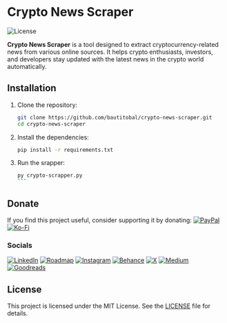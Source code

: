 # Crypto News Scraper

![License](https://img.shields.io/badge/license-MIT-blue.svg)

**Crypto News Scraper** is a tool designed to extract cryptocurrency-related news from various online sources. It helps crypto enthusiasts, investors, and developers stay updated with the latest news in the crypto world automatically.

## Installation

1. Clone the repository:
   ```bash
   git clone https://github.com/bautitobal/crypto-news-scraper.git
   cd crypto-news-scraper
   ```
2. Install the dependencies:
    ```bash
   pip install -r requirements.txt
   ```
3. Run the srapper:
   ````bash
   py crypto-scrapper.py
   ```

## Donate
If you find this project useful, consider supporting it by donating:
[![PayPal](https://img.shields.io/badge/PayPal-00457C?style=for-the-badge&logo=paypal&logoColor=white)](https://paypal.me/bautitobal) [![Ko-Fi](https://img.shields.io/badge/Ko--fi-F16061?style=for-the-badge&logo=ko-fi&logoColor=white)](https://ko-fi.com/bautitobal)

### Socials
[![LinkedIn](https://img.shields.io/badge/LinkedIn-%230077B5.svg?logo=linkedin&logoColor=white)](https://linkedin.com/in/bautistatobal) [![Roadmap](https://img.shields.io/badge/Roadmap-000000?style=flat&logo=roadmap.sh&logoColor=white)](https://roadmap.sh/u/bautitobal) [![Instagram](https://img.shields.io/badge/Instagram-%23E4405F.svg?logo=Instagram&logoColor=white)](https://instagram.com/bautitobal) [![Behance](https://img.shields.io/badge/Behance-1769ff?logo=behance&logoColor=white)](https://behance.net/bautitobal) [![X](https://img.shields.io/badge/X-black.svg?logo=X&logoColor=white)](https://x.com/bautitobal) [![Medium](https://img.shields.io/badge/Medium-12100E?logo=medium&logoColor=white)](https://medium.com/@bautitobal) [![Goodreads](https://img.shields.io/badge/Goodreads-F3F1EA?style=for-the-badge&logo=goodreads&logoColor=372213)](https://www.goodreads.com/bautitobal)

## License
This project is licensed under the MIT License. See the [LICENSE](LICENSE) file for details.